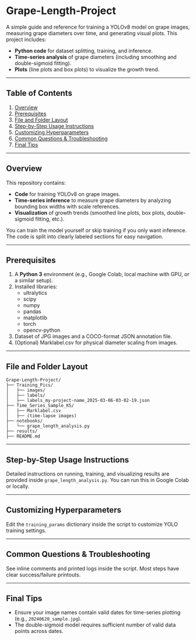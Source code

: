 # Grape-Length-Project

A simple guide and reference for training a YOLOv8 model on grape images, measuring grape diameters over time, and generating visual plots. This project includes:

- **Python code** for dataset splitting, training, and inference.
- **Time-series analysis** of grape diameters (including smoothing and double-sigmoid fitting).
- **Plots** (line plots and box plots) to visualize the growth trend.

---

## Table of Contents
1. [Overview](#overview)
2. [Prerequisites](#prerequisites)
3. [File and Folder Layout](#file-and-folder-layout)
4. [Step-by-Step Usage Instructions](#step-by-step-usage-instructions)
5. [Customizing Hyperparameters](#customizing-hyperparameters)
6. [Common Questions & Troubleshooting](#common-questions--troubleshooting)
7. [Final Tips](#final-tips)

---

## Overview
This repository contains:
- **Code** for training YOLOv8 on grape images.
- **Time-series inference** to measure grape diameters by analyzing bounding box widths with scale references.
- **Visualization** of growth trends (smoothed line plots, box plots, double-sigmoid fitting, etc.).

You can train the model yourself or skip training if you only want inference. The code is split into clearly labeled sections for easy navigation.

---

## Prerequisites
1. A **Python 3** environment (e.g., Google Colab, local machine with GPU, or a similar setup).
2. Installed libraries:
   - ultralytics
   - scipy
   - numpy
   - pandas
   - matplotlib
   - torch
   - opencv-python
3. Dataset of JPG images and a COCO-format JSON annotation file.
4. (Optional) Marklabel.csv for physical diameter scaling from images.

---

## File and Folder Layout

```
Grape-Length-Project/
├── Training_Pics/
│   ├── images/
│   ├── labels/
│   ├── labels_my-project-name_2025-03-06-03-02-19.json
├── Time_Series_Sample_K5/
│   ├── Marklabel.csv
│   ├── (time-lapse images)
├── notebooks/
│   └── grape_length_analysis.py
├── results/
├── README.md
```

---

## Step-by-Step Usage Instructions

Detailed instructions on running, training, and visualizing results are provided inside `grape_length_analysis.py`. You can run this in Google Colab or locally.

---

## Customizing Hyperparameters

Edit the `training_params` dictionary inside the script to customize YOLO training settings.

---

## Common Questions & Troubleshooting

See inline comments and printed logs inside the script. Most steps have clear success/failure printouts.

---

## Final Tips

- Ensure your image names contain valid dates for time-series plotting (e.g., `20240620_sample.jpg`).
- The double-sigmoid model requires sufficient number of valid data points across dates.